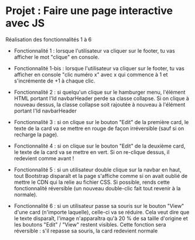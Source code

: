 # Projet : Faire une page interactive avec JS

Réalisation des fonctionnalités 1 à 6

* Fonctionnalité 1 : lorsque l'utilisateur va cliquer sur le footer, tu vas afficher le mot "clique" en console.

* Fonctionnalité 1-bis : lorsque l'utilisateur va cliquer sur le footer, tu vas afficher en console "clic numéro x" avec x qui commence à 1 et s'incrémente de +1 à chaque clic.

* Fonctionnalité 2 : si quelqu'un clique sur le hamburger menu, l'élément HTML portant l'Id navbarHeader perde sa classe collapse. Si on clique à nouveau dessus, la classe collapse soit rajoutée à nouveau à l'élément portant l'Id navbarHeader

* Fonctionnalité 3 : si on clique sur le bouton "Edit" de la première card, le texte de la card va se mettre en rouge de façon irréversible (sauf si on recharge la page).

* Fonctionnalité 4 : si on clique sur le bouton "Edit" de la deuxième card, le texte de la card va se mettre en vert. Si on re-clique dessus, il redevient comme avant ! 

* Fonctionnalité 5 : si un utilisateur double clique sur la navbar en haut, tout Bootstrap disparaît et la page s'affiche comme si on avait oublié de mettre le CDN qui la relie au fichier CSS. 
Si possible, rends cette fonctionnalité réversible (un nouveau double-clic fait tout revenir à la normale).

* Fonctionnalité 6 : si un utilisateur passe sa souris sur le bouton "View" d'une card (n'importe laquelle), celle-ci va se réduire. Cela veut dire que le texte disparaît, l'image n'apparaîtra qu'à 20 % de sa taille d'origine et les boutons "Edit" / "View" restent visibles. Cette fonction sera réversible : s'il repasse sa souris, la card redevient normale
